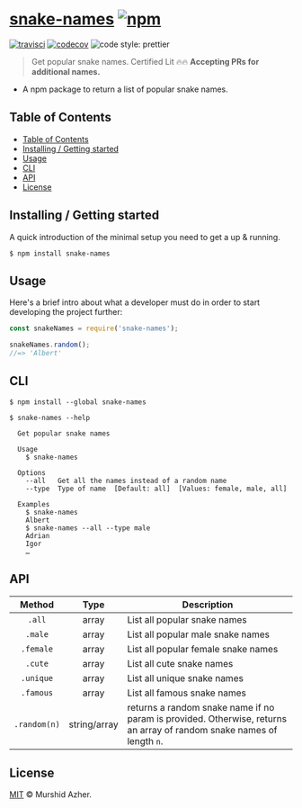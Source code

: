 # [snake-names](https://github.com/murshidazher/snake-names)  [![npm](https://img.shields.io/npm/v/snake-names.svg?label=&color=0080FF)](https://github.com/murshidazher/snake-names/releases/tag/v1.0.0)


[![travisci](https://img.shields.io/travis/com/murshidazher/snake-names/master?style=flat-square)](https://travis-ci.com/)
[![codecov](https://img.shields.io/codecov/c/gh/murshidazher/snake-names/master?logo=codecov&style=flat-square&token=L8FWILY45J)](https://codecov.io/gh/murshidazher/snake-names)
![code style: prettier](https://img.shields.io/badge/code_style-prettier-ff69b4.svg?style=flat-square)


> Get popular snake names. Certified Lit 🔥🔥 __Accepting PRs for additional names.__

- A npm package to return a list of popular snake names.

## Table of Contents

  - [Table of Contents](#table-of-contents)
  - [Installing / Getting started](#installing--getting-started)
  - [Usage](#usage)
  - [CLI](#cli)
  - [API](#api)
  - [License](#license)

## Installing / Getting started

A quick introduction of the minimal setup you need to get a up & running.

```shell
$ npm install snake-names
```

## Usage

Here's a brief intro about what a developer must do in order to start developing the project further:

```js
const snakeNames = require('snake-names');

snakeNames.random();
//=> 'Albert'
```

## CLI

```
$ npm install --global snake-names
```

```
$ snake-names --help

  Get popular snake names

  Usage
    $ snake-names

  Options
    --all   Get all the names instead of a random name
    --type  Type of name  [Default: all]  [Values: female, male, all]

  Examples
    $ snake-names
    Albert
    $ snake-names --all --type male
    Adrian
    Igor
    …
```

## API

|       Method      |     Type     | Description                                                                                                             |
|:-----------------:|:------------:|-------------------------------------------------------------------------------------------------------------------------|
|  `.all`       |     array    | List all popular snake names                                                                                            |
|  `.male`      |     array    | List all popular male snake names                                                                                       |
|  `.female`    |     array    | List all popular female snake names                                                                                     |
|  `.cute`      |     array    | List all cute snake names                                                                                               |
|  `.unique`    |     array    | List all unique snake names                                                                                             |
|  `.famous`    |     array    | List all famous snake names                                                                                             |
|  `.random(n)` | string/array | returns a random snake name if no param is provided.  Otherwise, returns an array of random snake names of length  `n`. |

## License

[MIT](https://github.com/murshidazher/snake-names/blob/master/LICENSE) © Murshid Azher.